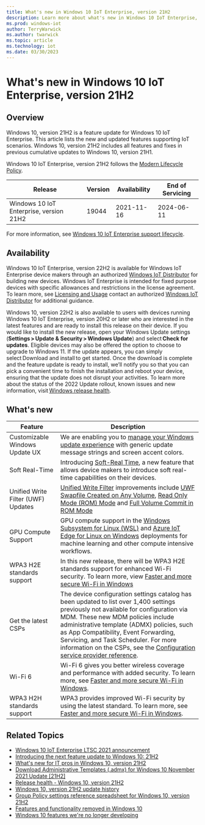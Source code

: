 ```yaml
---
title: What's new in Windows 10 IoT Enterprise, version 21H2
description: Learn more about what's new in Windows 10 IoT Enterprise, version 21H2, including servicing updates, Windows Subsystem for Linux, the latest CSPs, and more.
ms.prod: windows-iot
author: TerryWarwick
ms.author: twarwick
ms.topic: article
ms.technology: iot
ms.date: 03/30/2023
---
```


# What's new in Windows 10 IoT Enterprise, version 21H2

## Overview

Windows 10, version 21H2 is a feature update for Windows 10 IoT Enterprise. This article lists the new and updated features supporting IoT scenarios. Windows 10, version 21H2 includes all features and fixes in previous cumulative updates to Windows 10, version 21H1.

Windows 10 IoT Enterprise, version 21H2 follows the [Modern Lifecycle Policy](/lifecycle/policies/modern).

| Release | Version | Availability | End of Servicing |
| --- | --- | --- | --- |
| Windows 10 IoT Enterprise, version 21H2 | 19044 | 2021-11-16 | 2024-06-11 |

For more information, see [Windows 10 IoT Enterprise support lifecycle](/lifecycle/products/windows-10-iot-enterprise).

## Availability

Windows 10 IoT Enterprise, version 22H2 is available for Windows IoT Enterprise device makers through an authorized [Windows IoT Distributor](https://aka.ms/IoTDistributorList) for building new devices.  Windows IoT Enterprise is intended for fixed purpose devices with specific allowances and restrictions in the license agreement. To learn more, see [Licensing and Usage](/windows/iot/iot-enterprise/commercialization/licensing) contact an authorized [Windows IoT Distributor](https://aka.ms/IoTDistributorList) for additional guidance.

Windows 10, version 22H2 is also available to users with devices running Windows 10 IoT Enterprise, version 20H2 or later who are interested in the latest features and are ready to install this release on their device. If you would like to install the new release, open your Windows Update settings (**Settings > Update & Security > Windows Update**) and select **Check for updates**. Eligible devices may also be offered the option to choose to upgrade to Windows 11. If the update appears, you can simply select Download and install to get started. Once the download is complete and the feature update is ready to install, we’ll notify you so that you can pick a convenient time to finish the installation and reboot your device, ensuring that the update does not disrupt your activities. To learn more about the status of the 2022 Update rollout, known issues and new information, visit [Windows release health](/windows/release-health/).

## What's new

| Feature | Description |
| --- | --- |
| Customizable Windows Update UX | We are enabling you to [manage your Windows update experience](../customize/Update-Notification.md) with generic update message strings and screen accent colors. |
| Soft Real-Time | Introducing [Soft-Real Time](../soft-real-time/Soft-Real-Time.md), a new feature that allows device makers to introduce soft real-time capabilities on their devices. |
| Unified Write Filter (UWF) Updates | [Unified Write Filter](../customize/Unified-Write-Filter.md) improvements include [UWF Swapfile Created on Any Volume](/windows-hardware/customize/enterprise/uwf-wes7-ewf-to-win10-uwf), [Read Only Mode (ROM) Mode](/windows-hardware/customize/enterprise/uwf-wes7-ewf-to-win10-uwf#read-only-media-mode) and [Full Volume Commit in ROM Mode](/windows-hardware/customize/enterprise/uwf-wes7-ewf-to-win10-uwf#full-volume-commit-in-read-only-media-mode) |
| GPU Compute Support | GPU compute support in the [Windows Subsystem for Linux (WSL)](/windows/wsl/about) and [Azure IoT Edge for Linux on Windows](/windows/iot/iot-enterprise/azure-iot-edge-for-linux-on-windows) deployments for machine learning and other compute intensive workflows.|
| WPA3 H2E standards support | In this new release, there will be WPA3 H2E standards support for enhanced Wi-Fi security. To learn more, view [Faster and more secure Wi-Fi in Windows](https://support.microsoft.com/windows/faster-and-more-secure-wi-fi-in-windows-26177a28-38ed-1a8e-7eca-66f24dc63f09)|
| Get the latest CSPs | The device configuration settings catalog has been updated to list over 1,400 settings previously not available for configuration via MDM. These new MDM policies include administrative template (ADMX) policies, such as App Compatibility, Event Forwarding, Servicing, and Task Scheduler. For more information on the CSPs, see the [Configuration service provider reference](/windows/client-management/mdm/configuration-service-provider-reference). |
| Wi-Fi 6 | Wi-Fi 6 gives you better wireless coverage and performance with added security. To learn more, see [Faster and more secure Wi-Fi in Windows](https://support.microsoft.com/windows/faster-and-more-secure-wi-fi-in-windows-26177a28-38ed-1a8e-7eca-66f24dc63f09#WindowsVersion=Windows_10). |
| WPA3 H2H standards support | WPA3 provides improved Wi-Fi security by using the latest standard. To learn more, see [Faster and more secure Wi-Fi in Windows](https://support.microsoft.com/windows/faster-and-more-secure-wi-fi-in-windows-26177a28-38ed-1a8e-7eca-66f24dc63f09#WindowsVersion=Windows_10). |

## Related Topics

- [Windows 10 IoT Enterprise LTSC 2021 announcement](https://aka.ms/W10IOTLTSC2021Blog)
- [Introducing the next feature update to Windows 10: 21H2](https://blogs.windows.com/windowsexperience/2021/07/15/introducing-the-next-feature-update-to-windows-10-21h2/)
- [What's new for IT pros in Windows 10, version 21H2](https://techcommunity.microsoft.com/t5/windows-it-pro-blog/what-s-new-for-it-pros-in-windows-10-version-21h2/ba-p/2971409)
- [Download Administrative Templates (.admx) for Windows 10 November 2021 Update [21H2]](https://aka.ms/ADMX/Windows10-21H2)
- [Release health - Windows 10, version 21H2](/windows/release-health/status-windows-10-21h2)
- [Windows 10, version 21H2 update history](https://support.microsoft.com/topic/windows-10-update-history-857b8ccb-71e4-49e5-b3f6-7073197d98fb)
- [Group Policy settings reference spreadsheet for Windows 10, version 21H2](https://aka.ms/GPsettings/Windows10-21H2)
- [Features and functionality removed in Windows 10](/windows/whats-new/removed-features)
- [Windows 10 features we're no longer developing](/windows/whats-new/deprecated-features)
